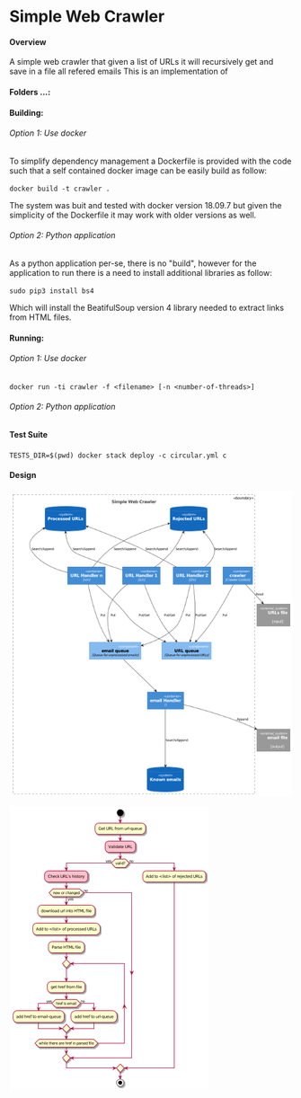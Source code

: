 # Simple Web Crawler

#### Overview

A simple web crawler that given a list of URLs it will recursively get and save in a file all refered emails
This is an implementation of 

#### Folders ...:

#### Building:

###### Option 1: Use docker 

To simplify dependency management a Dockerfile is provided with the code such that a self contained docker image can be easily build as follow:

`docker build -t crawler .`

The system was buit and tested with docker version 18.09.7 but given the simplicity of the Dockerfile it may work with older versions as well.
 
###### Option 2: Python application 

As a python application per-se, there is no "build", however for the application to run there is a need to install additional libraries as follow:

`sudo pip3 install bs4`

Which will install the BeatifulSoup version 4 library needed to extract links from HTML files. 
 
#### Running:

###### Option 1: Use docker 

`docker run -ti crawler -f <filename> [-n <number-of-threads>]`
 
###### Option 2: Python application 


#### Test Suite

`TESTS_DIR=$(pwd) docker stack deploy -c circular.yml c`

#### Design

![Components of solution](design/diagrams/crawler_obj_c4.png)

![Flowchart of URL handler](design/diagrams/urlhandler-1.png)
